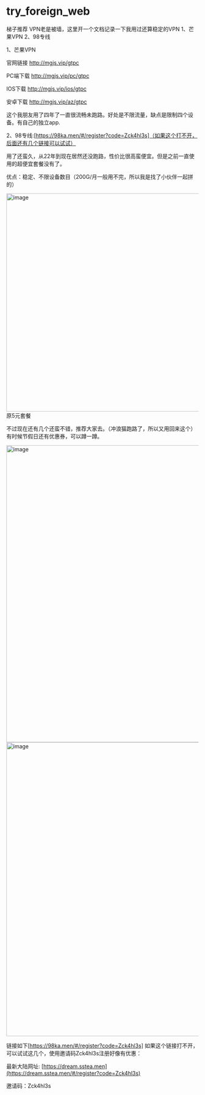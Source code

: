 # try_foreign_web
梯子推荐
VPN老是被墙，这里开一个文档记录一下我用过还算稳定的VPN
1、芒果VPN
2、98专线

1、芒果VPN

官网链接 http://mgjs.vip/gtpc

PC端下载 http://mgjs.vip/pc/gtpc

IOS下载 http://mgjs.vip/ios/gtpc

安卓下载 http://mgjs.vip/az/gtpc

这个我朋友用了四年了一直很流畅未跑路。好处是不限流量，缺点是限制四个设备。有自己的独立app.


2、98专线:[https://98ka.men/#/register?code=Zck4hl3s]（如果这个打不开，后面还有几个链接可以试试）

用了还蛮久，从22年到现在居然还没跑路，性价比很高蛮便宜。但是之前一直使用的超便宜套餐没有了。

优点：稳定、不限设备数目（200G/月一般用不完，所以我是找了小伙伴一起拼的）

<img width="570" alt="image" src="https://github.com/Lamb-E/try_foreign_web/assets/92961176/901ba496-1629-4b4d-a5cc-9133d88d2902">
原5元套餐

不过现在还有几个还蛮不错，推荐大家去。（冲浪猫跑路了，所以又用回来这个）
有时候节假日还有优惠券，可以蹲一蹲。

<img width="776" alt="image" src="https://github.com/Lamb-E/try_foreign_web/assets/92961176/1ce26fe6-dcf7-4394-93e5-5d9488ba2c78">
<img width="768" alt="image" src="https://github.com/Lamb-E/try_foreign_web/assets/92961176/1d67aeea-506e-4324-ba4f-9b6608dc514c">

链接如下[https://98ka.men/#/register?code=Zck4hl3s]
如果这个链接打不开，可以试试这几个，使用邀请码Zck4hl3s注册好像有优惠：

最新大陆网址: [https://dream.sstea.men](https://dream.sstea.men/#/register?code=Zck4hl3s)

邀请码：Zck4hl3s









